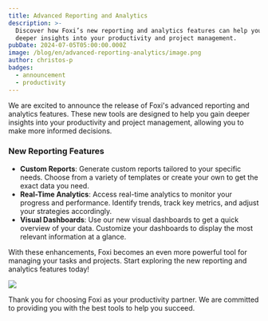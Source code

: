 ```yaml
---
title: Advanced Reporting and Analytics
description: >-
  Discover how Foxi’s new reporting and analytics features can help you gain
  deeper insights into your productivity and project management.
pubDate: 2024-07-05T05:00:00.000Z
image: /blog/en/advanced-reporting-analytics/image.png
author: christos-p
badges:
  - announcement
  - productivity
---
```

We are excited to announce the release of Foxi's advanced reporting and analytics features. These new tools are designed to help you gain deeper insights into your productivity and project management, allowing you to make more informed decisions.

### New Reporting Features

- **Custom Reports**: Generate custom reports tailored to your specific needs. Choose from a variety of templates or create your own to get the exact data you need.
- **Real-Time Analytics**: Access real-time analytics to monitor your progress and performance. Identify trends, track key metrics, and adjust your strategies accordingly.
- **Visual Dashboards**: Use our new visual dashboards to get a quick overview of your data. Customize your dashboards to display the most relevant information at a glance.

With these enhancements, Foxi becomes an even more powerful tool for managing your tasks and projects. Start exploring the new reporting and analytics features today!

![](/blog/en/advanced-reporting-analytics/post-02.png)

Thank you for choosing Foxi as your productivity partner. We are committed to providing you with the best tools to help you succeed.
